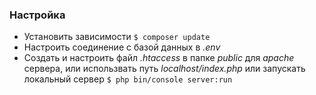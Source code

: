 ### Настройка

- Установить зависимости `$ composer update`
- Настроить соединение с базой данных в *.env* 
- Создать и настроить файл *.htaccess* в папке *public* для *apache* сервера, или использвать путь *localhost/index.php* или запускать локальный сервер `$ php bin/console server:run`